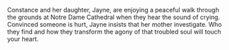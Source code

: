 Constance and her daughter, Jayne, are enjoying a peaceful walk through the grounds at Notre Dame Cathedral when they hear the sound of crying. Convinced someone is hurt, Jayne insists that her mother investigate. Who they find and how they transform the agony of that troubled soul will touch your heart.